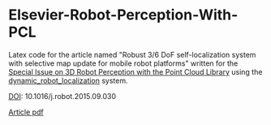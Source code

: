 # Elsevier-Robot-Perception-With-PCL

Latex code for the article named "Robust 3/6 DoF self-localization system with selective map update for mobile robot platforms" written for the [Special Issue on 3D Robot Perception with the Point Cloud Library](http://www.journals.elsevier.com/robotics-and-autonomous-systems/call-for-papers/3d-robot-perception-with-the-point-cloud-library/) using the [dynamic_robot_localization](https://github.com/carlosmccosta/dynamic_robot_localization) system.

[DOI](http://dx.doi.org/10.1016/j.robot.2015.09.030): 10.1016/j.robot.2015.09.030

[Article pdf](https://www.researchgate.net/publication/283515930_Robust_36_DoF_self-localization_system_with_selective_map_update_for_mobile_robot_platforms)

